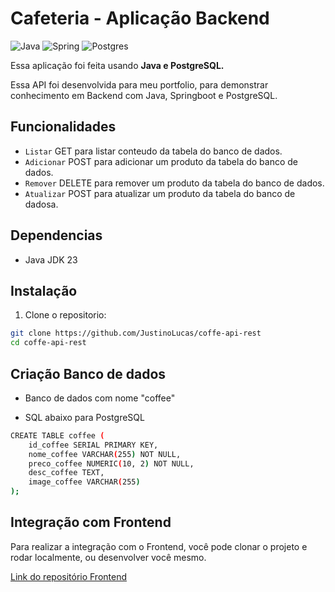 # Cafeteria - Aplicação Backend

![Java](https://img.shields.io/badge/java-%23ED8B00.svg?style=for-the-badge&logo=openjdk&logoColor=white)
![Spring](https://img.shields.io/badge/spring-%236DB33F.svg?style=for-the-badge&logo=spring&logoColor=white)
![Postgres](https://img.shields.io/badge/postgres-%23316192.svg?style=for-the-badge&logo=postgresql&logoColor=white)

Essa aplicação foi feita usando **Java e PostgreSQL.**

Essa API foi desenvolvida para meu portfolio, para demonstrar conhecimento em Backend com Java, Springboot e PostgreSQL.

## Funcionalidades

- `Listar` GET para listar conteudo da tabela do banco de dados.
- `Adicionar` POST para adicionar um produto da tabela do banco de dados.
- `Remover` DELETE para remover um produto da tabela do banco de dados.
- `Atualizar` POST para atualizar um produto da tabela do banco de dadosa.

## Dependencias
- Java JDK 23

## Instalação

1. Clone o repositorio:

```bash
git clone https://github.com/JustinoLucas/coffe-api-rest
cd coffe-api-rest
```

## Criação Banco de dados

- Banco de dados com nome "coffee"


- SQL abaixo para PostgreSQL
```bash
CREATE TABLE coffee (
    id_coffee SERIAL PRIMARY KEY,
    nome_coffee VARCHAR(255) NOT NULL, 
    preco_coffee NUMERIC(10, 2) NOT NULL,
    desc_coffee TEXT,
    image_coffee VARCHAR(255)
);
```


## Integração com Frontend

Para realizar a integração com o Frontend, você pode clonar o projeto e rodar localmente, ou desenvolver você mesmo.

[Link do repositório Frontend](https://github.com/JustinoLucas/React-TS-Coffe.git)



